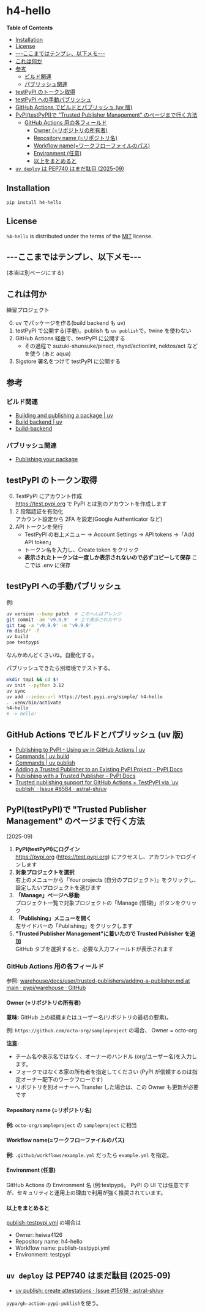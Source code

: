 # h4-hello

**Table of Contents**

- [Installation](#installation)
- [License](#license)
- [---ここまではテンプレ、以下メモ---](#---ここまではテンプレ以下メモ---)
- [これは何か](#これは何か)
- [参考](#参考)
	- [ビルド関連](#ビルド関連)
	- [パブリッシュ関連](#パブリッシュ関連)
- [testPyPI のトークン取得](#testpypi-のトークン取得)
- [testPyPI への手動パブリッシュ](#testpypi-への手動パブリッシュ)
- [GitHub Actions でビルドとパブリッシュ (uv 版)](#github-actions-でビルドとパブリッシュ-uv-版)
- [PyPI(testPyPI)で "Trusted Publisher Management" のページまで行く方法](#pypitestpypiで-trusted-publisher-management-のページまで行く方法)
	- [GitHub Actions 用の各フィールド](#github-actions-用の各フィールド)
		- [Owner (=リポジトリの所有者)](#owner-リポジトリの所有者)
		- [Repository name (=リポジトリ名)](#repository-name-リポジトリ名)
		- [Workflow name(=ワークフローファイルのパス)](#workflow-nameワークフローファイルのパス)
		- [Environment (任意)](#environment-任意)
		- [以上をまとめると](#以上をまとめると)
- [`uv deploy` は PEP740 はまだ駄目 (2025-09)](#uv-deploy-は-pep740-はまだ駄目-2025-09)

## Installation

```console
pip install h4-hello
```

## License

`h4-hello` is distributed under the terms of the [MIT](https://spdx.org/licenses/MIT.html) license.

## ---ここまではテンプレ、以下メモ---

(本当は別ページにする)

## これは何か

練習プロジェクト

0. uv でパッケージを作る(build backend も uv)
1. testPyPI で公開する(手動)。publish も `uv publish`で。twine を使わない
2. GitHub Actions 経由で、testPyPI に公開する
   - その過程で suzuki-shunsuke/pinact, rhysd/actionlint, nektos/act などを使う (あと aqua)
3. Sigstore 署名をつけて testPyPI に公開する

## 参考

### ビルド関連

- [Building and publishing a package | uv](https://docs.astral.sh/uv/guides/package/)
- [Build backend | uv](https://docs.astral.sh/uv/concepts/build-backend/)
- [build\-backend](https://docs.astral.sh/uv/reference/settings/#build-backend)

### パブリッシュ関連

- [Publishing your package](https://docs.astral.sh/uv/guides/package/#publishing-your-package)

## testPyPI のトークン取得

0. TestPyPI にアカウント作成\
   https://test.pypi.org で PyPI とは別のアカウントを作成します
1. 2 段階認証を有効化\
   アカウント設定から 2FA を設定(Google Authenticator など)
2. API トークンを発行
   - TestPyPI の右上メニュー → Account Settings → API tokens →「Add API token」
   - トークン名を入力し、Create token をクリック
   - **表示されたトークンは一度しか表示されないので必ずコピーして保存**
     ここでは .env に保存

## testPyPI への手動パブリッシュ

例:

```sh
uv version --bump patch  # このへんはアレンジ
git commit -am 'v9.9.9'  # 上で表示されたやつ
git tag -a 'v9.9.9' -m 'v9.9.9'
rm dist/* -f
uv build
poe testpypi
```

なんかめんどくさいね。自動化する。

パブリッシュできたら別環境でテストする。

```sh
mkdir tmp1 && cd $!
uv init --python 3.12
uv sync
uv add --index-url https://test.pypi.org/simple/ h4-hello
. .venv/bin/activate
h4-hello
# -> hello!
```

## GitHub Actions でビルドとパブリッシュ (uv 版)

- [Publishing to PyPI - Using uv in GitHub Actions | uv](https://docs.astral.sh/uv/guides/integration/github/#publishing-to-pypi)
- [Commands | uv build](https://docs.astral.sh/uv/reference/cli/#uv-build)
- [Commands | uv publish](https://docs.astral.sh/uv/reference/cli/#uv-publish)
- [Adding a Trusted Publisher to an Existing PyPI Project - PyPI Docs](https://docs.pypi.org/trusted-publishers/adding-a-publisher/)
- [Publishing with a Trusted Publisher - PyPI Docs](https://docs.pypi.org/trusted-publishers/using-a-publisher/)
- [Trusted publishing support for GitHub Actions + TestPyPI via \`uv publish\` · Issue #8584 · astral-sh/uv](https://github.com/astral-sh/uv/issues/8584)

## PyPI(testPyPI)で "Trusted Publisher Management" のページまで行く方法

(2025-09)

1. **PyPI(testPyPI)にログイン**\
   <https://pypi.org> (<https://test.pypi.org>) にアクセスし、アカウントでログインします
2. **対象プロジェクトを選択**\
   右上のメニューから「Your projects (自分のプロジェクト)」をクリックし、設定したいプロジェクトを選びます
3. **「Manage」ページへ移動**\
   プロジェクト一覧で対象プロジェクトの「Manage (管理)」ボタンをクリック
4. **「Publishing」メニューを開く**\
   左サイドバーの「Publishing」をクリックします
5. **"Trusted Publisher Management"に着いたので Trusted Publisher を追加**\
   GitHub タブを選択すると、必要な入力フィールドが表示されます

### GitHub Actions 用の各フィールド

参照: [warehouse/docs/user/trusted-publishers/adding-a-publisher.md at main · pypi/warehouse · GitHub](https://github.com/pypi/warehouse/blob/main/docs/user/trusted-publishers/adding-a-publisher.md)

#### Owner (=リポジトリの所有者)

**意味:** GitHub 上の組織またはユーザー名(リポジトリの最初の要素)。

例: `https://github.com/octo-org/sampleproject` の場合、
Owner = octo-org

**注意:**

- チーム名や表示名ではなく、オーナーのハンドル (org/ユーザー名)を入力します。
- フォークではなく本家の所有者を指定してください (PyPI が信頼するのは指定オーナー配下のワークフローです)
- リポジトリを別オーナーへ Transfer した場合は、この Owner も更新が必要です

#### Repository name (=リポジトリ名)

**例:** `octo-org/sampleproject` の `sampleproject` に相当

#### Workflow name(=ワークフローファイルのパス)

**例:** `.github/workflows/example.yml` だったら `example.yml` を指定。

#### Environment (任意)

GitHub Actions の Environment 名 (例:testpypi)。
PyPI の UI では任意ですが、セキュリティと運用上の理由で利用が強く推奨されています。

#### 以上をまとめると

[publish-testpypi.yml](.github/workflows/publish-testpypi.yml) の場合は

- Owner: heiwa4126
- Repository name: h4-hello
- Workflow name: publish-testpypi.yml
- Environment: testpypi

## `uv deploy` は PEP740 はまだ駄目 (2025-09)

- [uv publish: create attestations · Issue #15618 · astral-sh/uv](https://github.com/astral-sh/uv/issues/15618)

`pypa/gh-action-pypi-publish`を使う。
